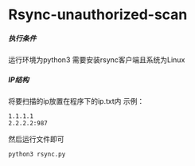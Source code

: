 # Rsync-unauthorized-scan
##### 执行条件
运行环境为python3
需要安装rsync客户端且系统为Linux

##### IP结构
将要扫描的ip放置在程序下的ip.txt内
示例：
```
1.1.1.1
2.2.2.2:987

```
然后运行文件即可
```
python3 rsync.py

```
